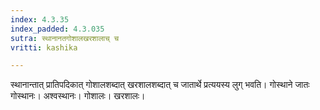 ```yaml
---
index: 4.3.35
index_padded: 4.3.035
sutra: स्थानानतगोशालखरशालाच् च
vritti: kashika

---
```

स्थानान्तात् प्रातिपदिकात् गोशालशब्दात् खरशालशब्दात् च जातार्थे प्रत्ययस्य लुग् भवति। गोस्थाने जातः गोस्थानः। अश्वस्थानः। गोशालः। खरशालः।